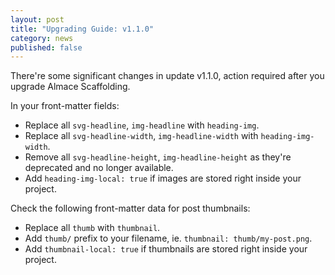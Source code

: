 ```yaml
---
layout: post
title: "Upgrading Guide: v1.1.0"
category: news
published: false
---
```


There're some significant changes in update v1.1.0, action required after you upgrade Almace Scaffolding.

In your front-matter fields:

- Replace all `svg-headline`, `img-headline` with `heading-img`.
- Replace all `svg-headline-width`, `img-headline-width` with `heading-img-width`.
- Remove all `svg-headline-height`, `img-headline-height` as they're deprecated and no longer available.
- Add `heading-img-local: true` if images are stored right inside your project.

Check the following front-matter data for post thumbnails:

- Replace all `thumb` with `thumbnail`.
- Add `thumb/` prefix to your filename, ie. `thumbnail: thumb/my-post.png`.
- Add `thumbnail-local: true` if thumbnails are stored right inside your project.
